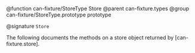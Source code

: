 @function can-fixture/StoreType Store
@parent can-fixture.types
@group can-fixture/StoreType.prototype prototype

@signature `Store`

The following documents the methods on a store object returned by [can-fixture.store].
